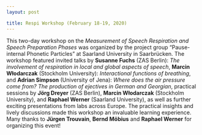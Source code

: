 ```yaml
---
layout: post

title: Respi Workshop (February 18-19, 2020)
---
```


This two-day workshop on the <i>Measurement of Speech Respiration and Speech Preparation Phases</i> was organized 
by the project group <q>Pause-internal Phonetic Particles</q> at Saarland University in Saarbrücken.
The workshop featured invited talks by <b>Susanne Fuchs</b> (ZAS Berlin): 
<i>The involvement of respiration in local and global aspects of speech</i>,
<b>Marcin Włodarczak</b> (Stockholm University): <i>Interactional functions of breathing</i>, and <b>Adrian Simpson</b> (University of Jena): 
<i>Where does the air pressure come from? The production of ejectives in German and Georgian</i>,
practical sessions by <b>Jörg Dreyer</b> (ZAS Berlin), <b>Marcin Włodarczak</b> (Stockholm University), and 
<b>Raphael Werner</b> (Saarland University), as well as further exciting presentations from labs across Europe.
The practical insights and lively discussions made this workshop an invaluable learning experience.
Many thanks to <b>Jürgen Trouvain</b>, <b>Bernd Möbius</b> and <b>Raphael Werner</b> for organizing this event!
